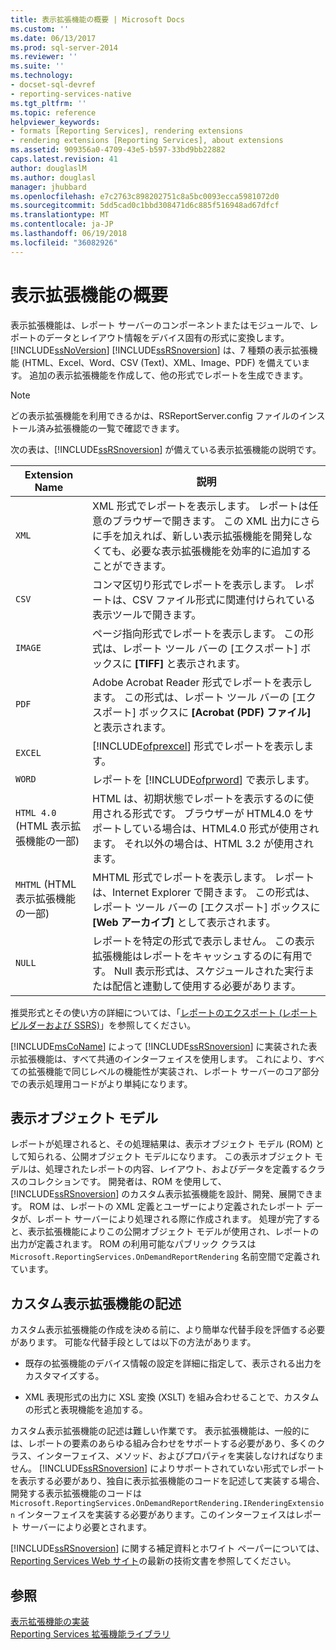 ```yaml
---
title: 表示拡張機能の概要 | Microsoft Docs
ms.custom: ''
ms.date: 06/13/2017
ms.prod: sql-server-2014
ms.reviewer: ''
ms.suite: ''
ms.technology:
- docset-sql-devref
- reporting-services-native
ms.tgt_pltfrm: ''
ms.topic: reference
helpviewer_keywords:
- formats [Reporting Services], rendering extensions
- rendering extensions [Reporting Services], about extensions
ms.assetid: 909356a0-4709-43e5-b597-33bd9bb22882
caps.latest.revision: 41
author: douglaslM
ms.author: douglasl
manager: jhubbard
ms.openlocfilehash: e7c2763c898202751c8a5bc0093ecca5981072d0
ms.sourcegitcommit: 5dd5cad0c1bbd308471d6c885f516948ad67dfcf
ms.translationtype: MT
ms.contentlocale: ja-JP
ms.lasthandoff: 06/19/2018
ms.locfileid: "36082926"
---
```

# <a name="rendering-extensions-overview"></a>表示拡張機能の概要
  表示拡張機能は、レポート サーバーのコンポーネントまたはモジュールで、レポートのデータとレイアウト情報をデバイス固有の形式に変換します。 [!INCLUDE[ssNoVersion](../../../includes/ssnoversion-md.md)] [!INCLUDE[ssRSnoversion](../../../includes/ssrsnoversion-md.md)] は、7 種類の表示拡張機能 (HTML、Excel、Word、CSV (Text)、XML、Image、PDF) を備えています。 追加の表示拡張機能を作成して、他の形式でレポートを生成できます。  
  
> [!NOTE]  
>  どの表示拡張機能を利用できるかは、RSReportServer.config ファイルのインストール済み拡張機能の一覧で確認できます。  
  
 次の表は、[!INCLUDE[ssRSnoversion](../../../includes/ssrsnoversion-md.md)] が備えている表示拡張機能の説明です。  
  
|Extension Name|説明|  
|--------------------|-----------------|  
|`XML`|XML 形式でレポートを表示します。 レポートは任意のブラウザーで開きます。 この XML 出力にさらに手を加えれば、新しい表示拡張機能を開発しなくても、必要な表示拡張機能を効率的に追加することができます。|  
|`CSV`|コンマ区切り形式でレポートを表示します。 レポートは、CSV ファイル形式に関連付けられている表示ツールで開きます。|  
|`IMAGE`|ページ指向形式でレポートを表示します。 この形式は、レポート ツール バーの [エクスポート] ボックスに **[TIFF]** と表示されます。|  
|`PDF`|Adobe Acrobat Reader 形式でレポートを表示します。 この形式は、レポート ツール バーの [エクスポート] ボックスに **[Acrobat (PDF) ファイル]** と表示されます。|  
|`EXCEL`|[!INCLUDE[ofprexcel](../../../includes/ofprexcel-md.md)] 形式でレポートを表示します。|  
|`WORD`|レポートを [!INCLUDE[ofprword](../../../includes/ofprword-md.md)] で表示します。|  
|`HTML 4.0` (HTML 表示拡張機能の一部)|HTML は、初期状態でレポートを表示するのに使用される形式です。 ブラウザーが HTML4.0 をサポートしている場合は、HTML4.0 形式が使用されます。 それ以外の場合は、HTML 3.2 が使用されます。|  
|`MHTML` (HTML 表示拡張機能の一部)|MHTML 形式でレポートを表示します。 レポートは、Internet Explorer で開きます。 この形式は、レポート ツール バーの [エクスポート] ボックスに **[Web アーカイブ]** として表示されます。|  
|`NULL`|レポートを特定の形式で表示しません。 この表示拡張機能はレポートをキャッシュするのに有用です。 Null 表示形式は、スケジュールされた実行または配信と連動して使用する必要があります。|  
  
 推奨形式とその使い方の詳細については、「[レポートのエクスポート &#40;レポート ビルダーおよび SSRS&#41;](../../report-builder/export-reports-report-builder-and-ssrs.md)」を参照してください。  
  
 [!INCLUDE[msCoName](../../../includes/msconame-md.md)] によって [!INCLUDE[ssRSnoversion](../../../includes/ssrsnoversion-md.md)] に実装された表示拡張機能は、すべて共通のインターフェイスを使用します。 これにより、すべての拡張機能で同じレベルの機能性が実装され、レポート サーバーのコア部分での表示処理用コードがより単純になります。  
  
## <a name="rendering-object-model"></a>表示オブジェクト モデル  
 レポートが処理されると、その処理結果は、表示オブジェクト モデル (ROM) として知られる、公開オブジェクト モデルになります。 この表示オブジェクト モデルは、処理されたレポートの内容、レイアウト、およびデータを定義するクラスのコレクションです。 開発者は、ROM を使用して、[!INCLUDE[ssRSnoversion](../../../includes/ssrsnoversion-md.md)] のカスタム表示拡張機能を設計、開発、展開できます。 ROM は、レポートの XML 定義とユーザーにより定義されたレポート データが、レポート サーバーにより処理される際に作成されます。 処理が完了すると、表示拡張機能によりこの公開オブジェクト モデルが使用され、レポートの出力が定義されます。 ROM の利用可能なパブリック クラスは `Microsoft.ReportingServices.OnDemandReportRendering` 名前空間で定義されています。  
  
## <a name="writing-custom-rendering-extensions"></a>カスタム表示拡張機能の記述  
 カスタム表示拡張機能の作成を決める前に、より簡単な代替手段を評価する必要があります。 可能な代替手段としては以下の方法があります。  
  
-   既存の拡張機能のデバイス情報の設定を詳細に指定して、表示される出力をカスタマイズする。  
  
-   XML 表現形式の出力に XSL 変換 (XSLT) を組み合わせることで、カスタムの形式と表現機能を追加する。  
  
 カスタム表示拡張機能の記述は難しい作業です。 表示拡張機能は、一般的には、レポートの要素のあらゆる組み合わせをサポートする必要があり、多くのクラス、インターフェイス、メソッド、およびプロパティを実装しなければなりません。 [!INCLUDE[ssRSnoversion](../../../includes/ssrsnoversion-md.md)] によりサポートされていない形式でレポートを表示する必要があり、独自に表示拡張機能のコードを記述して実装する場合、開発する表示拡張機能のコードは `Microsoft.ReportingServices.OnDemandReportRendering.IRenderingExtension` インターフェイスを実装する必要があります。このインターフェイスはレポート サーバーにより必要とされます。  
  
 [!INCLUDE[ssRSnoversion](../../../includes/ssrsnoversion-md.md)] に関する補足資料とホワイト ペーパーについては、[Reporting Services Web サイト](http://go.microsoft.com/fwlink/?LinkId=19951)の最新の技術文書を参照してください。  
  
## <a name="see-also"></a>参照  
 [表示拡張機能の実装](implementing-a-rendering-extension.md)   
 [Reporting Services 拡張機能ライブラリ](../reporting-services-extension-library.md)  
  
  